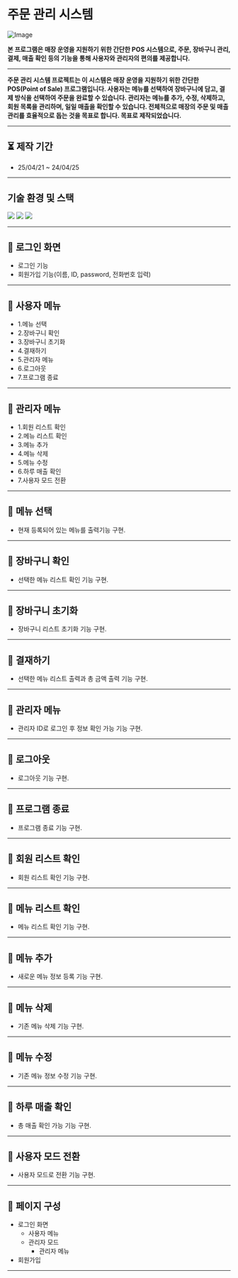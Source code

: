 # 주문 관리 시스템

![Image](https://github.com/user-attachments/assets/e3332ef9-3d97-4d6e-bb69-42fedb4de732)

**본 프로그램은 매장 운영을 지원하기 위한 간단한 POS 시스템으로, 주문, 장바구니 관리, 결제, 매출 확인 등의 기능을 통해 사용자와 관리자의 편의를 제공합니다.**

 ---
 
**주문 관리 시스템 프로젝트는 이 시스템은 매장 운영을 지원하기 위한 간단한 POS(Point of Sale) 프로그램입니다.
사용자는 메뉴를 선택하여 장바구니에 담고, 결제 방식을 선택하여 주문을 완료할 수 있습니다.
관리자는 메뉴를 추가, 수정, 삭제하고, 회원 목록을 관리하며, 일일 매출을 확인할 수 있습니다.
전체적으로 매장의 주문 및 매출 관리를 효율적으로 돕는 것을 목표로 합니다. 목표로 제작되었습니다.**

---
## ⏳ 제작 기간

- 25/04/21 ~ 24/04/25

 ---



## 기술 환경 및 스택

<img src="https://img.shields.io/badge/Java-007396?style=for-the-badge&logo=java&logoColor=white"/> <img src="https://img.shields.io/badge/Eclipse-2C2255?style=for-the-badge&logo=eclipseide&logoColor=white"/> <img src="https://img.shields.io/badge/CMD-000000?style=for-the-badge&logo=windows&logoColor=white"/>

 ---

## 📑 로그인 화면

- 로그인 기능
- 회원가입 기능(이름, ID, password, 전화번호 입력)

---

## 📑 사용자 메뉴

- 1.메뉴 선택
- 2.장바구니 확인
- 3.장바구니 초기화
- 4.결재하기
- 5.관리자 메뉴
- 6.로그아웃
- 7.프로그램 종료

---

## 📑 관리자 메뉴

- 1.회원 리스트 확인
- 2.메뉴 리스트 확인
- 3.메뉴 추가
- 4.메뉴 삭제
- 5.메뉴 수정
- 6.하루 매출 확인
- 7.사용자 모드 전환
  
---

## 📑 메뉴 선택

- 현재 등록되어 있는 메뉴를 출력기능 구현.
  
---



## 📑 장바구니 확인
- 선택한 메뉴 리스트 확인 기능 구현.
  
---



## 📑 장바구니 초기화
- 장바구니 리스트 초기화 기능 구현.

---



## 📑 결재하기
- 선택한 메뉴 리스트 출력과 총 금액 출력 기능 구현.

---



## 📑 관리자 메뉴
- 관리자 ID로 로그인 후 정보 확인 가능 기능 구현.

---



## 📑 로그아웃
- 로그아웃 기능 구현.

---



## 📑 프로그램 종료
- 프로그램 종료 기능 구현.

---



## 📑 회원 리스트 확인

- 회원 리스트 확인 기능 구현.
  
---



## 📑 메뉴 리스트 확인

- 메뉴 리스트 확인 기능 구현.
  
---



## 📑 메뉴 추가

- 새로운 메뉴 정보 등록 기능 구현.
  
---



## 📑 메뉴 삭제

- 기존 메뉴 삭제 기능 구현.
  
---



## 📑 메뉴 수정

- 기존 메뉴 정보 수정 기능 구현.
  
---



## 📑 하루 매출 확인

- 총 매출 확인 가능 기능 구현.
  
---



## 📑 사용자 모드 전환

- 사용자 모드로 전환 기능 구현.
  
---



## 📑 페이지 구성

- 로그인 화면
  - 사용자 메뉴
  - 관리자 모드
    - 관리자 메뉴 
- 회원가입


---

